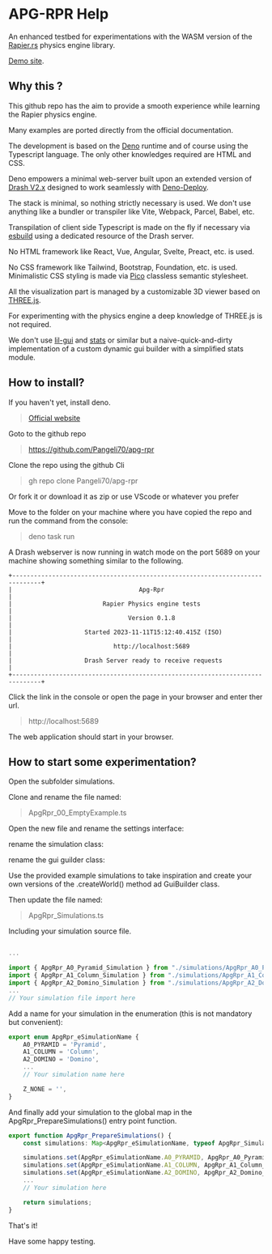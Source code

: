 # APG-RPR Help

An enhanced testbed for experimentations with the WASM version of the
[Rapier.rs](https://rapier.rs/) physics engine library.

[Demo site](https://apg-rpr.deno.dev/).

## Why this ?

This github repo has the aim to provide a smooth experience while learning the
Rapier physics engine.

Many examples are ported directly from the official documentation.

The development is based on the [Deno](https://deno.land) runtime and of course
using the Typescript language. The only other knowledges required are HTML and
CSS.

Deno empowers a minimal web-server built upon an extended version of
[Drash V2.x](https://drash.land/drash/v2.x/getting-started/introduction "Drash")
designed to work seamlessly with [Deno-Deploy](https://deno.com/deploy).

The stack is minimal, so nothing strictly necessary is used. We don't use
anything like a bundler or transpiler like Vite, Webpack, Parcel, Babel, etc.

Transpilation of client side Typescript is made on the fly if necessary via
[esbuild](https://esbuild.github.io/) using a dedicated resource of the Drash
server.

No HTML framework like React, Vue, Angular, Svelte, Preact, etc. is used.

No CSS framework like Tailwind, Bootstrap, Foundation, etc. is used.
Minimalistic CSS styling is made via [Pico](https://picocss.com/) classless
semantic stylesheet.

All the visualization part is managed by a customizable 3D viewer based on
[THREE.js](https://threejs.org/).

For experimenting with the physics engine a deep knowledge of THREE.js is not
required.

We don't use [lil-gui](https://lil-gui.georgealways.com/) and
[stats](https://github.com/mrdoob/stats.js/blob/master/README.md) or similar but
a naive-quick-and-dirty implementation of a custom dynamic gui builder with a
simplified stats module.

## How to install?

If you haven't yet, install deno.

> [Official website](https://docs.deno.com/runtime/manual/getting_started/installation)

Goto to the github repo

> https://github.com/Pangeli70/apg-rpr

Clone the repo using the github Cli

> gh repo clone Pangeli70/apg-rpr

Or fork it or download it as zip or use VScode or whatever you prefer

Move to the folder on your machine where you have copied the repo and run the
command from the console:

> deno task run

A Drash webserver is now running in watch mode on the port 5689 on your machine
showing something similar to the following.

```
+------------------------------------------------------------------------------+
|                                   Apg-Rpr                                    |
|                         Rapier Physics engine tests                          |
|                                Version 0.1.8                                 |
|                    Started 2023-11-11T15:12:40.415Z (ISO)                    |
|                            http://localhost:5689                             |
|                    Drash Server ready to receive requests                    |
+------------------------------------------------------------------------------+
```

Click the link in the console or open the page in your browser and enter ther
url.

> http://localhost:5689

The web application should start in your browser.

## How to start some experimentation?

Open the subfolder simulations.

Clone and rename the file named:

> ApgRpr_00_EmptyExample.ts

Open the new file and rename the settings interface:

>

rename the simulation class:

>

rename the gui guilder class:

>

Use the provided example simulations to take inspiration and create your own
versions of the .createWorld() method ad GuiBuilder class.

Then update the file named:

> ApgRpr_Simulations.ts

Including your simulation source file.

```typescript

...

import { ApgRpr_A0_Pyramid_Simulation } from "./simulations/ApgRpr_A0_Pyramid.ts";
import { ApgRpr_A1_Column_Simulation } from "./simulations/ApgRpr_A1_Column.ts";
import { ApgRpr_A2_Domino_Simulation } from "./simulations/ApgRpr_A2_Domino.ts";
...
// Your simulation file import here

```

Add a name for your simulation in the enumeration (this is not mandatory but convenient):

```typescript
export enum ApgRpr_eSimulationName {
    A0_PYRAMID = 'Pyramid',
    A1_COLUMN = 'Column',
    A2_DOMINO = 'Domino',
    ...
    // Your simulation name here

    Z_NONE = '',
}
```

And finally add your simulation to the global map in the
ApgRpr_PrepareSimulations() entry point function.

```typescript
export function ApgRpr_PrepareSimulations() {
    const simulations: Map<ApgRpr_eSimulationName, typeof ApgRpr_Simulation> = new Map();

    simulations.set(ApgRpr_eSimulationName.A0_PYRAMID, ApgRpr_A0_Pyramid_Simulation);
    simulations.set(ApgRpr_eSimulationName.A1_COLUMN, ApgRpr_A1_Column_Simulation);
    simulations.set(ApgRpr_eSimulationName.A2_DOMINO, ApgRpr_A2_Domino_Simulation);
    ...
    // Your simulation here

    return simulations;
}
```

That's it!

Have some happy testing.


